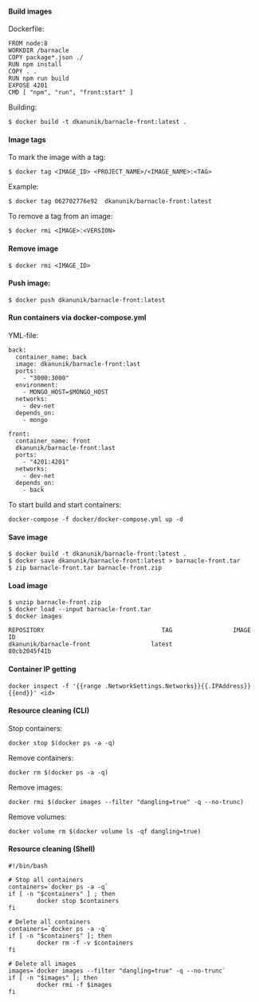 #### Build images

Dockerfile:
```
FROM node:8
WORKDIR /barnacle
COPY package*.json ./
RUN npm install
COPY . .
RUN npm run build
EXPOSE 4201
CMD [ "npm", "run", "front:start" ]
```

Building:
```
$ docker build -t dkanunik/barnacle-front:latest .
```

#### Image tags
To mark the image with a tag:
```
$ docker tag <IMAGE_ID> <PROJECT_NAME>/<IMAGE_NAME>:<TAG>
```
Example:
```
$ docker tag 062702776e92  dkanunik/barnacle-front:latest
```
To remove a tag from an image:
```
$ docker rmi <IMAGE>:<VERSION>
```

#### Remove image
```
$ docker rmi <IMAGE_ID>
```

#### Push image:
```
$ docker push dkanunik/barnacle-front:latest
```

#### Run containers via docker-compose.yml

YML-file:
```
back:
  container_name: back
  image: dkanunik/barnacle-front:last
  ports:
    - "3000:3000"
  environment:
    - MONGO_HOST=$MONGO_HOST
  networks:
    - dev-net
  depends_on:
    - mongo

front:
  container_name: front
  dkanunik/barnacle-front:last
  ports:
    - "4201:4201"
  networks:
    - dev-net
  depends_on:
    - back
```
To start build and start containers:
```
docker-compose -f docker/docker-compose.yml up -d
```

#### Save image
```
$ docker build -t dkanunik/barnacle-front:latest .
$ docker save dkanunik/barnacle-front:latest > barnacle-front.tar
$ zip barnacle-front.tar barnacle-front.zip
```

#### Load image
```
$ unzip barnacle-front.zip
$ docker load --input barnacle-front.tar
$ docker images

REPOSITORY                                 TAG                 IMAGE ID          
dkanunik/barnacle-front                 latest              80cb2045f41b         
```

#### Container IP getting
```
docker inspect -f '{{range .NetworkSettings.Networks}}{{.IPAddress}}{{end}}' <id>
```

#### Resource cleaning (CLI)
Stop containers:
```
docker stop $(docker ps -a -q)
```
Remove containers:
```
docker rm $(docker ps -a -q)
```
Remove images:
```
docker rmi $(docker images --filter "dangling=true" -q --no-trunc)
```
Remove volumes:
```
docker volume rm $(docker volume ls -qf dangling=true)
```

#### Resource cleaning (Shell)
```
#!/bin/bash

# Stop all containers
containers=`docker ps -a -q`
if [ -n "$containers" ] ; then
        docker stop $containers
fi

# Delete all containers
containers=`docker ps -a -q`
if [ -n "$containers" ]; then
        docker rm -f -v $containers
fi

# Delete all images
images=`docker images --filter "dangling=true" -q --no-trunc`
if [ -n "$images" ]; then
        docker rmi -f $images
fi
```